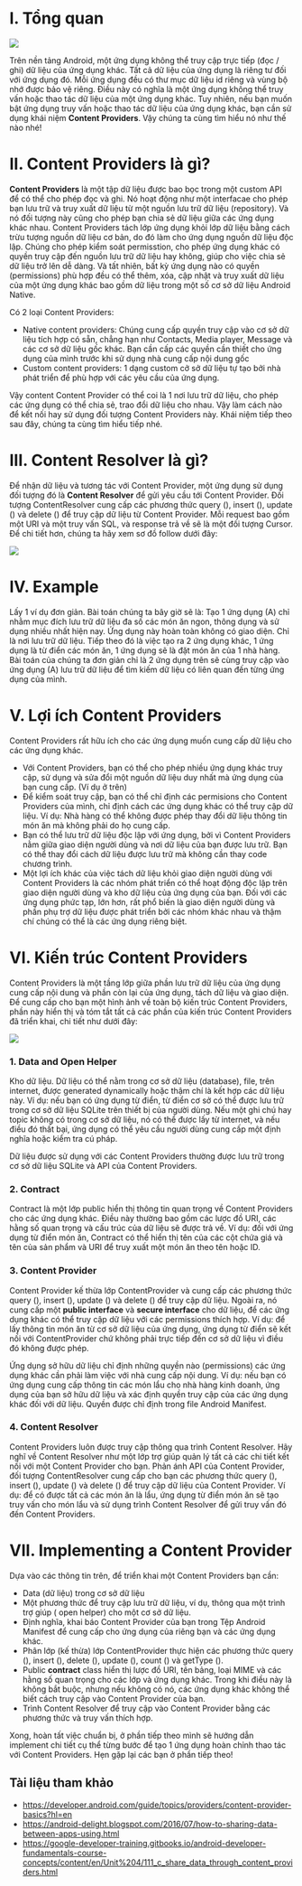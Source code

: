 # I. Tổng quan
![](https://images.viblo.asia/51c36feb-7c77-427f-8980-943faf20ed61.jpg)

Trên nền tảng Android, một ứng dụng không thể truy cập trực tiếp (đọc / ghi) dữ liệu của ứng dụng khác. Tất cả dữ liệu của ứng dụng là riêng tư đối với ứng dụng đó. Mỗi ứng dụng đều có thư mục dữ liệu id riêng và vùng bộ nhớ được bảo vệ riêng. Điều này có nghĩa là một ứng dụng không thể truy vấn hoặc thao tác dữ liệu của một ứng dụng khác. Tuy nhiên, nếu bạn muốn bật ứng dụng truy vấn hoặc thao tác dữ liệu của ứng dụng khác, bạn cần sử dụng khái niệm **Content Providers**. Vậy chúng ta cùng tìm hiểu nó như thế nào nhé!

# II. Content Providers là gì?
**Content Providers** là một tập dữ liệu được bao bọc trong một custom API để có thể cho phép đọc và ghi. Nó hoạt động như một interfacae cho phép bạn lưu trữ và truy xuất dữ liệu từ một nguồn lưu trữ dữ liệu (repository). Và nó đối tượng này cũng cho phép bạn chia sẻ dữ liệu giữa các ứng dụng khác nhau.  Content Providers tách lớp ứng dụng khỏi lớp dữ liệu bằng cách trừu tượng nguồn dữ liệu cơ bản, do đó làm cho ứng dụng nguồn dữ liệu độc lập. Chúng cho phép kiểm soát permisstion, cho phép ứng dụng khác có quyền truy cập đến nguồn lưu trữ dữ liệu hay không, giúp cho việc chia sẻ dữ liệu trở lên dễ dàng.
Và tất nhiên, bất kỳ ứng dụng nào có quyền (permissions) phù hợp đều có thể thêm, xóa, cập nhật và truy xuất dữ liệu của một ứng dụng khác bao gồm dữ liệu trong một số cơ sở dữ liệu Android Native.

Có 2 loại Content Providers:
- Native content providers: Chúng cung cấp quyền truy cập vào cơ sở dữ liệu tích hợp có sẵn, chẳng hạn như Contacts, Media player, Message và các cơ sở dữ liệu gốc khác. Bạn cần cấp các quyền cần thiết cho ứng dụng của mình trước khi sử dụng nhà cung cấp nội dung gốc
- Custom content providers: 1 dạng custom cở sở dữ liệu tự tạo bởi nhà phát triển để phù hợp với các yêu cầu của ứng dụng.

Vậy content Content Provider có thể coi là 1 nơi lưu trữ dữ liệu, cho phép các ứng dụng có thể chia sẻ, trao đổi dữ liệu cho nhau. Vậy làm cách nào để kết nối hay sử dụng đối tượng Content Providers này. Khái niệm tiếp theo sau đây, chúng ta cùng tìm hiểu tiếp nhé.

# III. Content Resolver là gì?
Để nhận dữ liệu và tương tác với Content Provider, một ứng dụng sử dụng đối tượng đó là **Content Resolver** để gửi yêu cầu tới Content Provider.
Đối tượng ContentResolver cung cấp các phương thức query (), insert (), update () và delete () để truy cập dữ liệu từ Content Provider. Mỗi request bao gồm một URI và một truy vấn SQL, và response trả về sẽ là một đối tượng Cursor.
Để chi tiết hơn, chúng ta hãy xem sơ đồ follow dưới đây:

![](https://images.viblo.asia/55215b0e-353f-4b1e-96f0-e297658459fe.png)

# IV. Example
Lấy 1 ví dụ đơn giản. Bài toán chúng ta bây giờ sẽ là:
Tạo 1 ứng dụng (A) chỉ nhằm mục đích lưu trữ dữ liệu đa số các món ăn ngon, thông dụng và sử dụng nhiều nhất hiện nay. Ứng dụng này hoàn toàn không có giao diện. Chỉ là nơi lưu trữ dữ liệu.
Tiếp theo đó là việc tạo ra 2 ứng dụng khác, 1 ứng dụng là từ điển các món ăn, 1 ứng dụng sẽ là đặt món ăn của 1 nhà hàng. Bài toán của chúng ta đơn giản chỉ là 2 ứng dụng trên sẽ cùng truy cập vào ứng dụng (A) lưu trữ dữ liệu để tìm kiếm dữ liệu có liên quan đến từng ứng dụng của mình.

# V. Lợi ích Content Providers
 Content Providers rất hữu ích cho các ứng dụng muốn cung cấp dữ liệu cho các ứng dụng khác.
 - Với Content Providers, bạn có thể cho phép nhiều ứng dụng khác truy cập, sử dụng và sửa đổi một nguồn dữ liệu duy nhất mà ứng dụng của bạn cung cấp. (Ví dụ ở trên)
 - Để kiểm soát truy cập, bạn có thể chỉ định các permisions cho Content Providers của mình, chỉ định cách các ứng dụng khác có thể truy cập dữ liệu. Ví dụ: Nhà hàng có thể không được phép thay đổi dữ liệu thông tin món ăn mà không phải do họ cung cấp.
 - Bạn có thể lưu trữ dữ liệu độc lập với ứng dụng, bởi vì Content Providers nằm giữa giao diện người dùng và nơi dữ liệu của bạn được lưu trữ. Bạn có thể thay đổi cách dữ liệu được lưu trữ mà không cần thay code chương trình.
 - Một lợi ích khác của việc tách dữ liệu khỏi giao diện người dùng với Content Providers là các nhóm phát triển có thể hoạt động độc lập trên giao diện người dùng và kho dữ liệu của ứng dụng của bạn. Đối với các ứng dụng phức tạp, lớn hơn, rất phổ biến là giao diện người dùng và phần phụ trợ dữ liệu được phát triển bởi các nhóm khác nhau và thậm chí chúng có thể là các ứng dụng riêng biệt.

# VI. Kiến trúc Content Providers
Content Providers là một tầng lớp giữa phần lưu trữ dữ liệu của ứng dụng cung cấp nội dung và phần còn lại của ứng dụng, tách dữ liệu và giao diện.
Để cung cấp cho bạn một hình ảnh về toàn bộ kiến trúc Content Providers, phần này hiển thị và tóm tắt tất cả các phần của kiến trúc Content Providers đã triển khai, chi tiết như dưới đây:

![](https://images.viblo.asia/a6c7a707-8f73-48bb-bcb1-98a106411a5f.png)

### 1. Data and Open Helper
Kho dữ liệu. Dữ liệu có thể nằm trong cơ sở dữ liệu (database), file, trên internet, được generated dynamically hoặc thậm chí là kết hợp các dữ liệu này. Ví dụ: nếu bạn có ứng dụng từ điển, từ điển cơ sở có thể được lưu trữ trong cơ sở dữ liệu SQLite trên thiết bị của người dùng. Nếu một ghi chú hay topic không có trong cơ sở dữ liệu, nó có thể được lấy từ internet, và nếu điều đó thất bại, ứng dụng có thể yêu cầu người dùng cung cấp một định nghĩa hoặc kiểm tra cú pháp.

Dữ liệu được sử dụng với các Content Providers thường được lưu trữ trong cơ sở dữ liệu SQLite và API của Content Providers.

### 2. Contract
Contract là một lớp public hiển thị thông tin quan trọng về Content Providers cho các ứng dụng khác. Điều này thường bao gồm các lược đồ URI, các hằng số quan trọng và cấu trúc của dữ liệu sẽ được trả về. Ví dụ: đối với ứng dụng từ điển món ăn, Contract có thể hiển thị tên của các cột chứa giá và tên của sản phẩm và URI để truy xuất một món ăn theo tên hoặc ID.

### 3. Content Provider
Content Provider kế thừa lớp ContentProvider và cung cấp các phương thức query (), insert (), update () và delete () để truy cập dữ liệu. Ngoài ra, nó cung cấp một **public interface** và **secure interface** cho dữ liệu, để các ứng dụng khác có thể truy cập dữ liệu với các permissions thích hợp. Ví dụ: để lấy thông tin món ăn từ cơ sở dữ liệu của ứng dụng, ứng dụng từ điển sẽ kết nối với ContentProvider chứ không phải trực tiếp đến cơ sở dữ liệu vì điều đó không được phép.

Ứng dụng sở hữu dữ liệu chỉ định những quyền nào (permissions) các ứng dụng khác cần phải làm việc với nhà cung cấp nội dung. Ví dụ: nếu bạn có ứng dụng cung cấp thông tin các món lẩu cho nhà hàng kinh doanh, ứng dụng của bạn sở hữu dữ liệu và xác định quyền truy cập của các ứng dụng khác đối với dữ liệu. Quyền được chỉ định trong file Android Manifest.

### 4. Content Resolver
Content Providers luôn được truy cập thông qua trình Content Resolver. Hãy nghĩ về Content Resolver như một lớp trợ giúp quản lý tất cả các chi tiết kết nối với một Content Provider cho bạn. Phản ánh API của Content Provider, đối tượng ContentResolver cung cấp cho bạn các phương thức query (), insert (), update () và delete () để truy cập dữ liệu của Content Provider. Ví dụ: để có được tất cả các món ăn là lẩu, ứng dụng từ điển món ăn sẽ tạo truy vấn cho món lẩu và sử dụng trình Content Resolver để gửi truy vấn đó đến Content Providers.

# VII. Implementing a Content Provider
Dựa vào các thông tin trên, để triển khai một Content Providers bạn cần:
- Data (dữ liệu) trong cơ sở dữ liệu
- Một phương thức để truy cập lưu trữ dữ liệu, ví dụ, thông qua một trình trợ giúp ( open helper) cho một cơ sở dữ liệu.
- Định nghĩa, khai báo Content Provider của bạn trong Tệp Android Manifest để cung cấp cho ứng dụng của riêng bạn và các ứng dụng khác.
- Phân lớp (kế thừa) lớp ContentProvider thực hiện các phương thức query (), insert (), delete (), update (), count () và getType ().
- Public **contract** class hiển thị lược đồ URI, tên bảng, loại MIME và các hằng số quan trọng cho các lớp và ứng dụng khác. Trong khi điều này là không bắt buộc, nhưng nếu không có nó, các ứng dụng khác không thể biết cách truy cập vào Content Provider của bạn.
- Trình Content Resolver để truy cập vào Content Provider bằng các phương thức và truy vấn thích hợp.

Xong, hoàn tất việc chuẩn bị, ở phần tiếp theo mình sẽ hướng dẫn implement chi tiết cụ thể từng bước để tạo 1 ứng dụng hoàn chỉnh thao tác với Content Providers. Hẹn gặp lại các bạn ở phần tiếp theo!

## Tài liệu tham khảo
- https://developer.android.com/guide/topics/providers/content-provider-basics?hl=en
- https://android-delight.blogspot.com/2016/07/how-to-sharing-data-between-apps-using.html
- https://google-developer-training.gitbooks.io/android-developer-fundamentals-course-concepts/content/en/Unit%204/111_c_share_data_through_content_providers.html